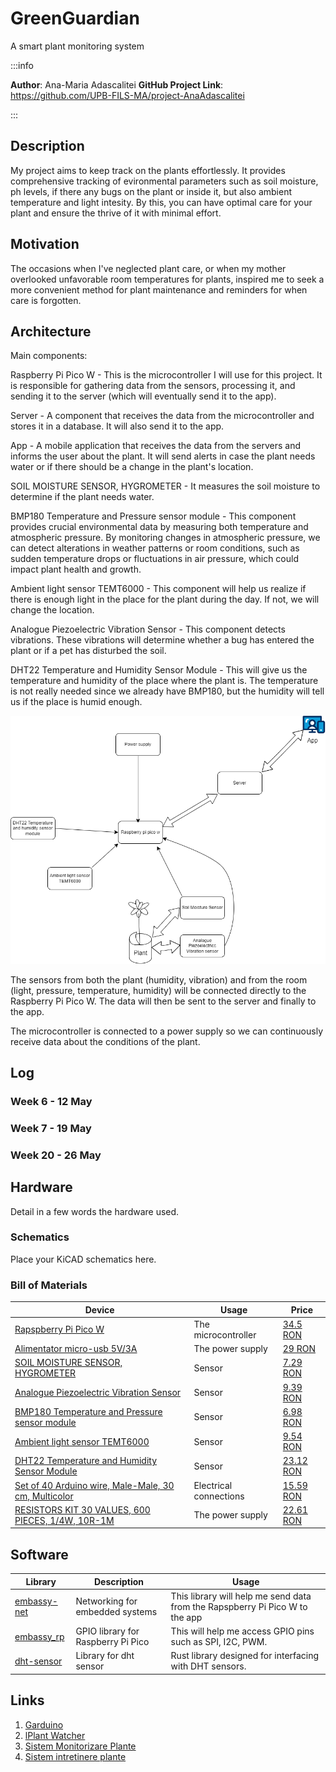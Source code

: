 # GreenGuardian
A smart plant monitoring system

:::info 

**Author**: Ana-Maria Adascalitei
**GitHub Project Link**: https://github.com/UPB-FILS-MA/project-AnaAdascalitei

:::

## Description

My project aims to keep track on the plants effortlessly. It provides comprehensive tracking of evironmental parameters such as soil moisture, ph levels, if there any bugs on the plant or inside it, but also ambient temperature and light intesity. By this, you can have optimal care for your plant and ensure the thrive of it with minimal effort.

## Motivation

The occasions when I've neglected plant care, or when my mother overlooked unfavorable room temperatures for plants, inspired me to seek a more convenient method for plant maintenance and reminders for when care is forgotten.

## Architecture 

Main components: 

Raspberry Pi Pico W - This is the microcontroller I will use for this project. It is responsible for gathering data from the sensors, processing it, and sending it to the server (which will eventually send it to the app).

Server - A component that receives the data from the microcontroller and stores it in a database. It will also send it to the app.

App - A mobile application that receives the data from the servers and informs the user about the plant. It will send alerts in case the plant needs water or if there should be a change in the plant's location.

SOIL MOISTURE SENSOR, HYGROMETER - It measures the soil moisture to determine if the plant needs water.

BMP180 Temperature and Pressure sensor module - This component provides crucial environmental data by measuring both temperature and atmospheric pressure. By monitoring changes in atmospheric pressure, we can detect alterations in weather patterns or room conditions, such as sudden temperature drops or fluctuations in air pressure, which could impact plant health and growth.

Ambient light sensor TEMT6000 -  This component will help us realize if there is enough light in the place for the plant during the day. If not, we will change the location.

Analogue Piezoelectric Vibration Sensor - This component detects vibrations. These vibrations will determine whether a bug has entered the plant or if a pet has disturbed the soil.

DHT22 Temperature and Humidity Sensor Module - This will give us the temperature and humidity of the place where the plant is. The temperature is not really needed since we already have BMP180, but the humidity will tell us if the place is humid enough.

![Architecture photo](./architecture.png)

The sensors from both the plant (humidity, vibration) and from the room (light, pressure, temperature, humidity) will be connected directly to the Raspberry Pi Pico W. The data will then be sent to the server and finally to the app.

The microcontroller is connected to a power supply so we can continuously receive data about the conditions of the plant.

## Log

<!-- write every week your progress here -->

### Week 6 - 12 May

### Week 7 - 19 May

### Week 20 - 26 May

## Hardware

Detail in a few words the hardware used.

### Schematics

Place your KiCAD schematics here.

### Bill of Materials


| Device | Usage | Price |
|--------|--------|-------|
| [Rapspberry Pi Pico W](https://www.raspberrypi.com/documentation/microcontrollers/raspberry-pi-pico.html) | The microcontroller | [34.5 RON](https://www.optimusdigital.ro/en/raspberry-pi-boards/12394-raspberry-pi-pico-w.html) |
| [Alimentator micro-usb 5V/3A](https://www.emag.ro/alimentator-micro-usb-5v-3a-hs0276/pd/DFJ4THMBM/) | The power supply | [29 RON](https://www.emag.ro/alimentator-micro-usb-5v-3a-hs0276/pd/DFJ4THMBM/) |
| [SOIL MOISTURE SENSOR, HYGROMETER](https://lastminuteengineers.com/soil-moisture-sensor-arduino-tutorial/) | Sensor | [7.29 RON](https://www.sigmanortec.ro/Senzor-umiditate-sol-higrometru-p125814620?gad_source=1&gclid=Cj0KCQjwudexBhDKARIsAI-GWYXGicLaV454gukJto0U3L1IDuU7N3dE_WxiYuYbR0pdp2Ox946WPMwaArYfEALw_wcB) |
| [Analogue Piezoelectric Vibration Sensor](https://wiki.keyestudio.com/Ks0272_keyestudio_Analog_Piezoelectric_Ceramic_Vibration_Sensor) | Sensor | [9.39 RON](https://www.optimusdigital.ro/ro/senzori-de-vibraii/8249-senzor-de-vibraii-piezoelectric-analogic.html) |
| [BMP180 Temperature and Pressure sensor module](https://cdn-shop.adafruit.com/datasheets/BST-BMP180-DS000-09.pdf) | Sensor | [6.98 RON](https://www.optimusdigital.ro/ro/senzori-senzori-de-presiune/149-modul-senzor-de-temperatura-si-presiune-bmp180.html?gad_source=1&gclid=Cj0KCQjwudexBhDKARIsAI-GWYXQ68XuanU0Fj4nSUeFhcqsyLRhLE3Z7uuvnoqYVH0o3xS1I89QjH4aAmWdEALw_wcB) |
| [Ambient light sensor TEMT6000](https://www.vishay.com/docs/81579/temt6000.pdf) | Sensor | [9.54 RON](https://ardushop.ro/ro/home/1290-senzor-lumina-ambientala-temt6000.html?gad_source=1&gclid=Cj0KCQjwudexBhDKARIsAI-GWYX15byKNkAdoOsKDJThdU8gESRelgwfZlQcGv04jr3jS9_2ZAtI1_caArzuEALw_wcB) |
| [DHT22 Temperature and Humidity Sensor Module](https://www.waveshare.com/wiki/DHT22_Temperature-Humidity_Sensor) | Sensor | [23.12 RON](https://www.optimusdigital.ro/ro/senzori-senzori-de-temperatura/1449-modul-senzor-de-temperatura-i-umiditate-dht22.html?gad_source=1&gclid=Cj0KCQjwudexBhDKARIsAI-GWYX2l_sgwbYXbCA5XcIhaypPaPie0vliKXPyyUP1BQktOMuGz81nukIaAlatEALw_wcB) |
| [Set of 40 Arduino wire, Male-Male, 30 cm, Multicolor](https://www.circuitrework.com/guides/6-1.html) | Electrical connections | [15.59 RON](https://www.emag.ro/set-40-cabluri-arduino-male-male-30-cm-multicolor-5904162803453/pd/DF8RKLMBM/?cmpid=87002&utm_source=google&utm_medium=cpc&utm_campaign=(RO:Whoop!)_3P-Y_%3e_Jucarii_hobby&utm_content=79559830074&gad_source=1&gclid=Cj0KCQjwudexBhDKARIsAI-GWYWt9SsCZzii9k1LJHTSBMOah2oDdkI7yTfMZakFptJvrMiHOxyWc_waAiHjEALw_wcB) |
| [RESISTORS KIT 30 VALUES, 600 PIECES, 1/4W, 10R-1M](https://workforce.libretexts.org/Bookshelves/Electronics_Technology/Book%3A_Electric_Circuits_I_-_Direct_Current_(Kuphaldt)/02%3A_Ohm's_Law/2.05%3A_Resistors) | The power supply | [22.61 RON](https://www.sigmanortec.ro/kit-rezistori-30-valori-20-bucati?gad_source=1&gclid=Cj0KCQjwudexBhDKARIsAI-GWYXVwR8WoacJF0ZDAr3WXUoq8JFBMFJ1A5L4YkYdOBCkjGcvHLX43U4aAoM9EALw_wcB) |



## Software

| Library | Description | Usage |
|---------|-------------|-------|
| [embassy-net](https://github.com/embassy-rs/embassy) | Networking for embedded systems| This library will help me send data from the Rapspberry Pi Pico W to the app |
| [embassy_rp](https://github.com/embassy-rs/embassy) | GPIO library for Raspberry Pi Pico | This will help me access GPIO pins such as SPI, I2C, PWM. |
| [dht-sensor](https://github.com/michaelbeaumont/dht-sensor) | Library for dht sensor | Rust library designed for interfacing with DHT sensors. |

## Links


1. [Garduino](https://ocw.cs.pub.ro/courses/pm/prj2023/apredescu/garduino)
2. [lPlant Watcher](https://ocw.cs.pub.ro/courses/pm/prj2023/alexau/plantwatcher)
3. [Sistem Monitorizare Plante](https://ocw.cs.pub.ro/courses/pm/prj2023/gpatru/bogdan.brutaru)
4. [Sistem intretinere plante](https://ocw.cs.pub.ro/courses/pm/prj2022/abirlica/sistem_intretinere_plante)